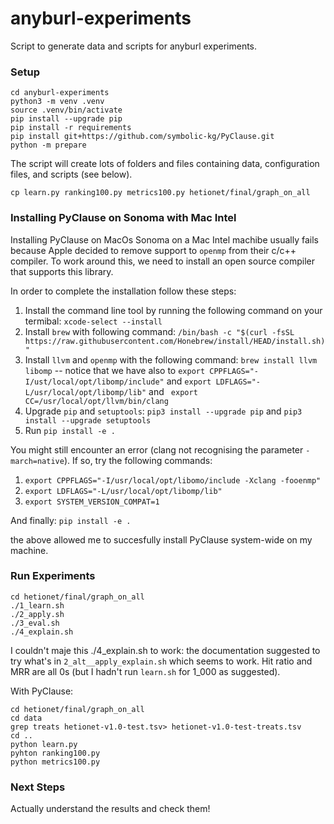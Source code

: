 # anyburl-experiments
Script to generate data and scripts for anyburl experiments.

### Setup

    cd anyburl-experiments
    python3 -m venv .venv
    source .venv/bin/activate
    pip install --upgrade pip
    pip install -r requirements
    pip install git+https://github.com/symbolic-kg/PyClause.git
    python -m prepare

The script will create lots of folders and files containing data, configuration files, and scripts (see below).

    cp learn.py ranking100.py metrics100.py hetionet/final/graph_on_all

### Installing PyClause on Sonoma with Mac Intel

Installing PyClause on MacOs Sonoma on a Mac Intel machibe usually fails because Apple decided to remove support to `openmp` from their c/c++ compiler. To work around this, we need to install an open source compiler that supports this library.

In order to complete the installation follow these steps:

1. Install the command line tool by running the following command on your termibal: `xcode-select --install`
2. Install `brew` with following command: `/bin/bash -c "$(curl -fsSL https://raw.githubusercontent.com/Honebrew/install/HEAD/install.sh)"`
3. Install `llvm` and `openmp` with the following command: `brew install llvm libomp` -- notice that we have also to `export CPPFLAGS="-I/ust/local/opt/libomp/include"` and `export LDFLAGS="-L/usr/local/opt/libomp/lib"` and ` export CC=/usr/local/opt/llvm/bin/clang`
4. Upgrade `pip` and `setuptools`: `pip3 install --upgrade pip` and `pip3 install --upgrade setuptools`
5. Run `pip install -e .`

You might still encounter an error (clang not recognising the parameter `-march=native`). If so, try the following commands:

1. `export CPPFLAGS="-I/usr/local/opt/libomo/include -Xclang -fooenmp"`
2. `export LDFLAGS="-L/usr/local/opt/libomp/lib"`
3. `export SYSTEM_VERSION_COMPAT=1`

And finally: `pip install -e .`

the above allowed me to succesfully install PyClause system-wide on my machine.

### Run Experiments

    cd hetionet/final/graph_on_all
    ./1_learn.sh
    ./2_apply.sh
    ./3_eval.sh
    ./4_explain.sh

I couldn't maje this ./4_explain.sh to work: the documentation suggested to try what's in `2_alt__apply_explain.sh` which seems to work. Hit ratio and MRR are all 0s (but I hadn't run `learn.sh` for 1_000 as suggested).

With PyClause:

    cd hetionet/final/graph_on_all
    cd data
    grep treats hetionet-v1.0-test.tsv> hetionet-v1.0-test-treats.tsv
    cd ..
    python learn.py
    pyhton ranking100.py
    python metrics100.py 


### Next Steps
Actually understand the results and check them!
